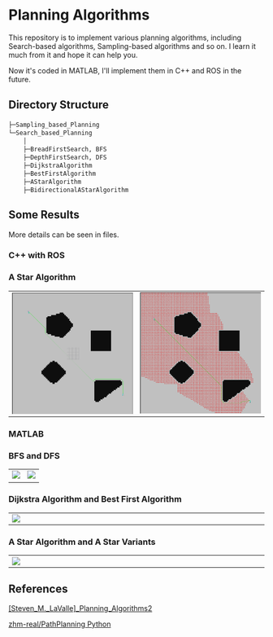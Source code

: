 # Planning Algorithms

This repository is to implement various planning algorithms, including Search-based algorithms, Sampling-based algorithms and so on. I learn it much from it and hope it can help you.

Now it's coded in MATLAB, I'll implement them in C++ and ROS in the future.

## Directory Structure


    ├─Sampling_based_Planning
    └─Search_based_Planning
        │  
        ├─BreadFirstSearch, BFS
        ├─DepthFirstSearch, DFS
        ├─DijkstraAlgorithm
        ├─BestFirstAlgorithm
        ├─AStarAlgorithm           
        ├─BidirectionalAStarAlgorithm       


## Some Results
More details can be seen in files.
### C++ with ROS
### A Star Algorithm 
<div align=right>
<table>
  <tr>
    <td><img src="./Search_based_Planning/images/results/a_star_result_2.png"  width = "500" align=left></a></td>
    <td><img src="./Search_based_Planning/images/results/a_star_result2.png"  width = "500" align=right/></a></td>
    </tr>
</table>
</div>

### MATLAB
### BFS and DFS
<div align=right>
<table>
  <tr>
    <td><img src="./Search_based_Planning/BreadFirstSearch/result.gif"  width = "500" align=left/></a></td>
    <td><img src="./Search_based_Planning/DepthFirstSearch/result.gif"  width = "500" align=right/></a></td>
    </tr>
</table>
</div>

<!-- ![]()![](Search_based_Planning/BreadFirstSearch/result.gif)
![]()![](Search_based_Planning/DepthFirstSearch/result.gif) -->

### Dijkstra Algorithm and Best First Algorithm
<div align=right>
<table>
  <tr>
    <td><img src="./Search_based_Planning/DijkstraAlgorithm/result.gif"  width = "500" align=left></a></td>
    <td><img src="./Search_based_Planning/BestFirstAlgorithm/result.gif"  width = "500" align=right/></a></td>
    </tr>
</table>
</div>

### A Star Algorithm and A Star Variants
<div align=right>
<table>
  <tr>
    <td><img src="./Search_based_Planning/AStarAlgorithm/result.gif"  width = "500" align=left></a></td>
    <td><img src="./Search_based_Planning/BidirectionalAStarAlgorithm/result.gif"  width = "500" align=right/></a></td>
    </tr>
</table>
</div>

## References
[]()[[Steven_M._LaValle]_Planning_Algorithms2](https://github.com/YaominJun/path_planning/blob/master/papers/%5BSteven_M._LaValle%5D_Planning_Algorithms2.pdf)

[]()[zhm-real/PathPlanning Python](https://github.com/YaominJun/PathPlanning.git)



